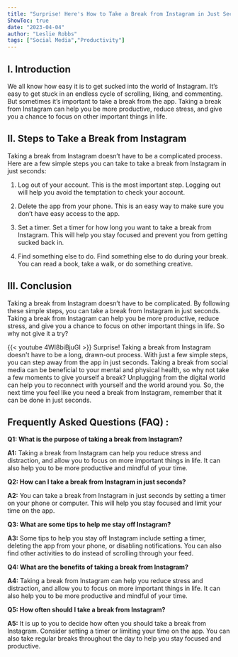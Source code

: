 ```yaml
---
title: "Surprise! Here's How to Take a Break from Instagram in Just Seconds!"
ShowToc: true 
date: "2023-04-04"
author: "Leslie Robbs" 
tags: ["Social Media","Productivity"]
---
```

## I. Introduction

We all know how easy it is to get sucked into the world of Instagram. It’s easy to get stuck in an endless cycle of scrolling, liking, and commenting. But sometimes it’s important to take a break from the app. Taking a break from Instagram can help you be more productive, reduce stress, and give you a chance to focus on other important things in life. 

## II. Steps to Take a Break from Instagram

Taking a break from Instagram doesn’t have to be a complicated process. Here are a few simple steps you can take to take a break from Instagram in just seconds:

1. Log out of your account. This is the most important step. Logging out will help you avoid the temptation to check your account.

2. Delete the app from your phone. This is an easy way to make sure you don’t have easy access to the app.

3. Set a timer. Set a timer for how long you want to take a break from Instagram. This will help you stay focused and prevent you from getting sucked back in.

4. Find something else to do. Find something else to do during your break. You can read a book, take a walk, or do something creative.

## III. Conclusion

Taking a break from Instagram doesn’t have to be complicated. By following these simple steps, you can take a break from Instagram in just seconds. Taking a break from Instagram can help you be more productive, reduce stress, and give you a chance to focus on other important things in life. So why not give it a try?

{{< youtube 4WI8biBjuGI >}} 
Surprise! Taking a break from Instagram doesn't have to be a long, drawn-out process. With just a few simple steps, you can step away from the app in just seconds. Taking a break from social media can be beneficial to your mental and physical health, so why not take a few moments to give yourself a break? Unplugging from the digital world can help you to reconnect with yourself and the world around you. So, the next time you feel like you need a break from Instagram, remember that it can be done in just seconds.

## Frequently Asked Questions (FAQ) :
**Q1: What is the purpose of taking a break from Instagram?**

**A1:** Taking a break from Instagram can help you reduce stress and distraction, and allow you to focus on more important things in life. It can also help you to be more productive and mindful of your time. 

**Q2: How can I take a break from Instagram in just seconds?**

**A2:** You can take a break from Instagram in just seconds by setting a timer on your phone or computer. This will help you stay focused and limit your time on the app. 

**Q3: What are some tips to help me stay off Instagram?**

**A3:** Some tips to help you stay off Instagram include setting a timer, deleting the app from your phone, or disabling notifications. You can also find other activities to do instead of scrolling through your feed. 

**Q4: What are the benefits of taking a break from Instagram?**

**A4:** Taking a break from Instagram can help you reduce stress and distraction, and allow you to focus on more important things in life. It can also help you to be more productive and mindful of your time. 

**Q5: How often should I take a break from Instagram?**

**A5:** It is up to you to decide how often you should take a break from Instagram. Consider setting a timer or limiting your time on the app. You can also take regular breaks throughout the day to help you stay focused and productive.


